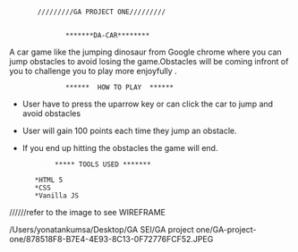            /////////GA PROJECT ONE/////////


                  *******DA-CAR********

A car game like the jumping dinosaur from Google chrome where you can jump obstacles  to avoid losing the game.Obstacles will be coming infront of you to challenge you to play more enjoyfully .


                  ******  HOW TO PLAY  ****** 

 * User have to press the uparrow  key or can click the car to jump and avoid obstacles                
 * User  will  gain 100 points each time they jump an obstacle.

 * If you end up hitting the obstacles the game will end.

               ***** TOOLS USED *******

          *HTML 5
          *CSS
          *Vanilla JS


//////refer to the image to see WIREFRAME

/Users/yonatankumsa/Desktop/GA SEI/GA project one/GA-project-one/878518F8-B7E4-4E93-8C13-0F72776FCF52.JPEG